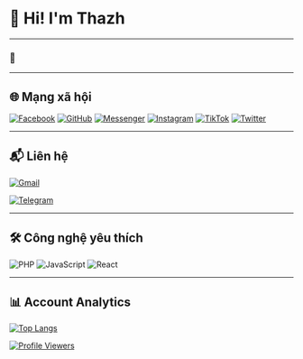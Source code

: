 # 🚀 Hi! I'm Thazh
---

### 💖

---

## 🌐 Mạng xã hội

[![Facebook](https://img.shields.io/badge/Facebook-%231877F2.svg?style=for-the-badge&logo=Facebook&logoColor=white)](https://www.facebook.com/h0anggthanhh)
 [![GitHub](https://img.shields.io/badge/github-%23121011.svg?style=for-the-badge&logo=github&logoColor=white)](https://github.com/hgthanh) 
 [![Messenger](https://img.shields.io/badge/Messenger-00B2FF?style=for-the-badge&logo=messenger&logoColor=white)](https://m.me/h0anggthanhh)
 [![Instagram](https://img.shields.io/badge/Instagram-%23E4405F.svg?style=for-the-badge&logo=Instagram&logoColor=white)](https://www.instagram.com/hgthazh/)
 [![TikTok](https://img.shields.io/badge/TikTok-%23000000.svg?style=for-the-badge&logo=TikTok&logoColor=white)](https://www.tiktok.com/@hgthazh/)
 [![Twitter](https://img.shields.io/badge/Twitter-%231DA1F2.svg?style=for-the-badge&logo=Twitter&logoColor=white)](https://x.com/hgthazh/)

---

## 📬 Liên hệ

[![Gmail](https://img.shields.io/badge/Gmail-D14836?style=for-the-badge&logo=gmail&logoColor=white)](mailto:h0angthazh@gmail.com)

[![Telegram](https://img.shields.io/badge/Telegram-2CA5E0?style=for-the-badge&logo=telegram&logoColor=white)](https://t.me/hgthazh)


---

## 🛠️ Công nghệ yêu thích

![PHP](https://img.shields.io/badge/PHP-3776AB?logo=php&logoColor=white)
![JavaScript](https://img.shields.io/badge/JavaScript-F7DF1E?logo=javascript&logoColor=black)
![React](https://img.shields.io/badge/React-61DAFB?logo=react&logoColor=black)

---

## 📊 Account Analytics

[![Top Langs](https://github-readme-stats.vercel.app/api/top-langs/?username=hgthanh&layout=compact&theme=dracula)](https://github.com/anuraghazra/github-readme-stats)

 
[![Profile Viewers](https://hits.sh/github.com/hgthanh/hgthanh.svg)](https://hits.sh/github.com/hgthanh/hgthanh/)
 